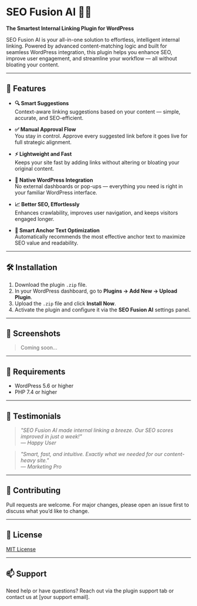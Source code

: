 # SEO Fusion AI 🧠🔗  
**The Smartest Internal Linking Plugin for WordPress**

SEO Fusion AI is your all-in-one solution to effortless, intelligent internal linking. Powered by advanced content-matching logic and built for seamless WordPress integration, this plugin helps you enhance SEO, improve user engagement, and streamline your workflow — all without bloating your content.

---

## 🚀 Features

- **🔍 Smart Suggestions**  
  Context-aware linking suggestions based on your content — simple, accurate, and SEO-efficient.

- **✅ Manual Approval Flow**  
  You stay in control. Approve every suggested link before it goes live for full strategic alignment.

- **⚡ Lightweight and Fast**  
  Keeps your site fast by adding links without altering or bloating your original content.

- **🔄 Native WordPress Integration**  
  No external dashboards or pop-ups — everything you need is right in your familiar WordPress interface.

- **📈 Better SEO, Effortlessly**  
  Enhances crawlability, improves user navigation, and keeps visitors engaged longer.

- **🧠 Smart Anchor Text Optimization**  
  Automatically recommends the most effective anchor text to maximize SEO value and readability.

---

## 🛠 Installation

1. Download the plugin `.zip` file.
2. In your WordPress dashboard, go to **Plugins → Add New → Upload Plugin**.
3. Upload the `.zip` file and click **Install Now**.
4. Activate the plugin and configure it via the **SEO Fusion AI** settings panel.

---

## 📸 Screenshots

> Coming soon...

---

## 🧩 Requirements

- WordPress 5.6 or higher
- PHP 7.4 or higher

---

## 💬 Testimonials

> *"SEO Fusion AI made internal linking a breeze. Our SEO scores improved in just a week!"*  
> — *Happy User*

> *"Smart, fast, and intuitive. Exactly what we needed for our content-heavy site."*  
> — *Marketing Pro*

---

## 🙌 Contributing

Pull requests are welcome. For major changes, please open an issue first to discuss what you’d like to change.

---

## 📄 License

[MIT License](LICENSE)

---

## 📫 Support

Need help or have questions? Reach out via the plugin support tab or contact us at [your support email].

